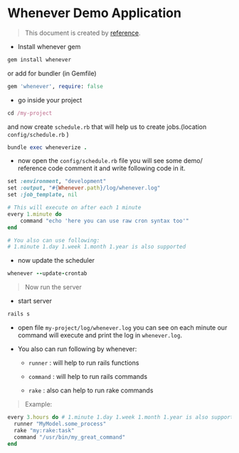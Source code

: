 # Whenever Demo Application

> This document is created by [reference](https://github.com/javan/whenever).

* Install whenever gem
```ruby 
gem install whenever
```

or add  for bundler (in Gemfile)
```ruby
gem 'whenever', require: false
```
* go inside your project 
```ruby
cd /my-project
```
and now create `schedule.rb` that will help us to create jobs.(location `config/schedule.rb` )
```ruby
bundle exec wheneverize .
```
* now open the `config/schedule.rb` file you will see some demo/ reference code 
comment it and write following code in it.
```ruby
set :environment, "development"
set :output, "#{Whenever.path}/log/whenever.log"
set :job_template, nil

# This will execute on after each 1 minute
every 1.minute do
    command "echo 'here you can use raw cron syntax too'"
end

# You also can use following:
# 1.minute 1.day 1.week 1.month 1.year is also supported 
```
* now update the scheduler
```ruby
whenever --update-crontab
```


> Now run the server

* start server
```ruby
rails s
```
* open file `my-project/log/whenever.log` you can see on each minute our command will execute and print the log in `whenever.log`.
* You also can run following by whenever:
	
	* `runner` : will help to run rails functions
    
	* `command` : will help to run rails commands 
	
	* `rake` : also can help to run rake commands

> Example:
```ruby
every 3.hours do # 1.minute 1.day 1.week 1.month 1.year is also supported
  runner "MyModel.some_process"
  rake "my:rake:task"
  command "/usr/bin/my_great_command"
end
```

